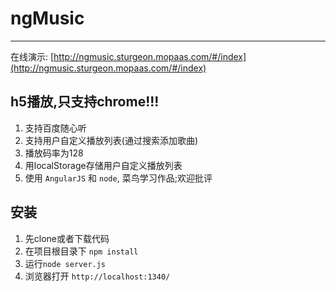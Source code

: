 # ngMusic
---------

在线演示: [http://ngmusic.sturgeon.mopaas.com/#/index](http://ngmusic.sturgeon.mopaas.com/#/index)

## h5播放,只支持chrome!!!

1. 支持百度随心听
2. 支持用户自定义播放列表(通过搜索添加歌曲)
3. 播放码率为128
4. 用localStorage存储用户自定义播放列表
5. 使用 `AngularJS` 和 `node`, 菜鸟学习作品;欢迎批评


## 安装
1. 先clone或者下载代码
2. 在项目根目录下 `npm install`
3. 运行`node server.js`
4. 浏览器打开 `http://localhost:1340/`
